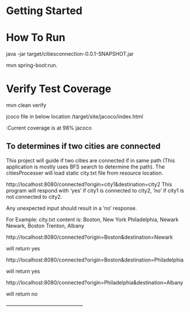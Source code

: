 # Getting Started

# How To Run

java -jar target/citiesconnection-0.0.1-SNAPSHOT.jar

mvn spring-boot:run.

# Verify Test Coverage

mvn clean verify

jcoco file in below location
/target/site/jacoco/index.html

:Current coverage is at 98% jacoco

## To determines if two cities are connected

This project will guide if two cities are connected if in same path (This application is mostly uses BFS search to determine the path).
The citiesProcesser will load static city.txt file from resource location.

http://localhost:8080/connected?origin=city1&destination=city2
This program will respond with ‘yes’ if city1 is connected to city2, ’no’ if city1 is not connected to city2.

Any unexpected input should result in a ’no’ response.

For Example:
city.txt content is:
Boston, New York
Philadelphia, Newark
Newark, Boston
Trenton, Albany

http://localhost:8080/connected?origin=Boston&destination=Newark

will return yes

http://localhost:8080/connected?origin=Boston&destination=Philadelphia

will return yes

http://localhost:8080/connected?origin=Philadelphia&destination=Albany

will return no


———————————————
